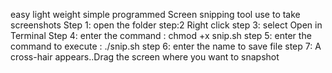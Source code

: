 easy light weight simple programmed Screen snipping tool use to take screenshots
Step 1:
open the folder 
step:2
Right click 
step 3:
select Open in Terminal
Step 4:
enter  the command : chmod +x snip.sh
step 5:
enter the command to execute :   ./snip.sh
step 6: enter the name to save file
step 7: A cross-hair appears..Drag the screen where you want to snapshot
